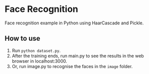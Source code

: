 # Face Recognition
Face recognition example in Python using HaarCascade and Pickle.

## How to use
1. Run `python dataset.py`.
2. After the training ends, run main.py to see the results in the web browser in localhost:3000.
3. Or, run image.py to recognise the faces in the `image` folder.